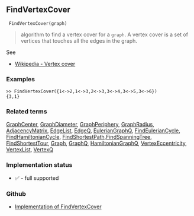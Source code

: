 ## FindVertexCover

```
 FindVertexCover(graph)
```

> algorithm to find a vertex cover for a `graph`. A vertex cover is a set of vertices that touches all the edges in the graph.

See  
* [Wikipedia - Vertex cover](https://en.wikipedia.org/wiki/Vertex_cover)


### Examples

```
>> FindVertexCover({1<->2,1<->3,2<->3,3<->4,3<->5,3<->6})
{3,1}
```

### Related terms 
[GraphCenter](GraphCenter.md), [GraphDiameter](GraphDiameter.md), [GraphPeriphery](GraphPeriphery.md), [GraphRadius](GraphRadius.md), [AdjacencyMatrix](AdjacencyMatrix.md), [EdgeList](EdgeList.md),
[EdgeQ](EdgeQ.md), [EulerianGraphQ](EulerianGraphQ.md), [FindEulerianCycle](FindEulerianCycle.md), [FindHamiltonianCycle](FindHamiltonianCycle.md), [FindShortestPath](FindShortestPath.md),[FindSpanningTree](FindSpanningTree.md), [FindShortestTour](FindShortestTour.md), [Graph](Graph.md), [GraphQ](GraphQ.md), [HamiltonianGraphQ](HamiltonianGraphQ.md), 
[VertexEccentricity](VertexEccentricity.md), [VertexList](VertexList.md), [VertexQ](VertexQ.md) 






### Implementation status

* &#x2705; - full supported

### Github

* [Implementation of FindVertexCover](https://github.com/axkr/symja_android_library/blob/master/symja_android_library/matheclipse-core/src/main/java/org/matheclipse/core/builtin/GraphFunctions.java#L1736) 
